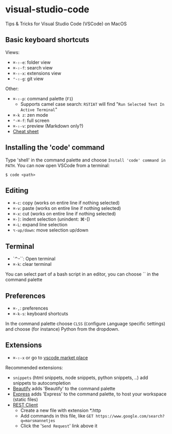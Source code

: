 # visual-studio-code
Tips &amp; Tricks for Visual Studio Code (VSCode) on MacOS

## Basic keyboard shortcuts
Views:
- `⌘-⇧-e`: folder view
- `⌘-⇧-f`: search view
- `⌘-⇧-x`: extensions view
- `⌃-⇧-g`: git view

Other:
- `⌘-⇧-p`: command palette (`F1`)
  - Supports camel case search: `RSTIAT` will find "`Run Selected Text In Active Terminal`" 
- `⌘-k z`: zen mode
- `⌃-⌘-f`: full screen
- `⌘-⇧-v`: preview (Markdown only?)
- [Cheat sheet](https://code.visualstudio.com/shortcuts/keyboard-shortcuts-macos.pdf)

## Installing the 'code' command
Type 'shell' in the command palette and choose `Install 'code' command in PATH`. You can now open VSCode from a terminal:
```
$ code <path>
```

## Editing
- `⌘-c`: copy (works on entire line if nothing selected)
- `⌘-v`: paste (works on entire line if nothing selected)
- `⌘-x`: cut (works on entire line if nothing selected)
- `⌘-]`: indent selection (unindent: ⌘-[)
- `⌘-L`: expand line selection
- `⌥-up/down`: move selection up/down

## Terminal
- `⌃-\``: Open terminal
- `⌘-k`: clear terminal

You can select part of a bash script in an editor, you can choose `` in the command palette

## Preferences
- `⌘-,`: preferences
- `⌘-k-s`: keyboard shortcuts

In the command palette choose `CLSS` (`C`onfigure `L`anguage `S`pecific `S`ettings) and choose (for instance) Python from the dropdown.

## Extensions

- `⌘-⇧-x` or go to [vscode market place](https://marketplace.visualstudio.com/vscode)

Recommended extensions:
* `snippets` (html snippets, node snippets, python snippets, ..) add snippets to autocompletion
* [Beautify](https://marketplace.visualstudio.com/items?itemName=HookyQR.beautify) adds 'Beautify' to the command palette
* [Express](https://marketplace.visualstudio.com/items?itemName=Compulim.vscode-express) adds 'Express' to the command palette, to host your workspace (static files)
* [REST Client](https://marketplace.visualstudio.com/items?itemName=humao.rest-client) 
  - Create a new file with extension *.http
  - Add commands in this file, like `GET https://www.google.com/search?q=marsmannetjes`
  - Click the '`Send Request`' link above it
